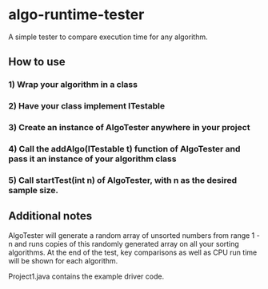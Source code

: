 # algo-runtime-tester

A simple tester to compare execution time for any algorithm.


## How to use
### 1) Wrap your algorithm in a class 
### 2) Have your class implement ITestable
### 3) Create an instance of AlgoTester anywhere in your project
### 4) Call the addAlgo(ITestable t) function of AlgoTester and pass it an instance of your algorithm class
### 5) Call startTest(int n) of AlgoTester, with n as the desired sample size.

## Additional notes
AlgoTester will generate a random array of unsorted numbers from range 1 - n and runs copies of this randomly generated array on all your sorting algorithms. At the end of the test, key comparisons as well as CPU run time will be shown for each algorithm.

Project1.java contains the example driver code.

